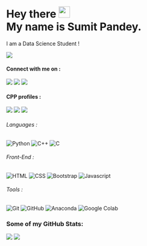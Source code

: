 # Hey there <img src="https://media.giphy.com/media/hvRJCLFzcasrR4ia7z/giphy.gif" width="30px"><br>My name is Sumit Pandey.
I am a Data Science Student !<br>

<p align="left"> <img src="https://komarev.com/ghpvc/?username=5umitpandey" /> </p> 

#### Connect with me on :
[<img src="https://img.shields.io/badge/linkedin-%230077B5.svg?&style=for-the-badge&logo=linkedin&logoColor=white" />](https://www.linkedin.com/in/5umitpandey/) 
[<img src = "https://img.shields.io/badge/instagram-%23EE157B.svg?&style=for-the-badge&logo=instagram&logoColor=white">](https://www.instagram.com/5umitpandey/)
[<img src ="https://img.shields.io/badge/Gmail-%23E4405F.svg?&style=for-the-badge&logo=gmail&logoColor=white">](mailto:sumi1xpandey@gmail.com)

#### CPP profiles :
[<img src ="https://img.shields.io/badge/-CodeChef-5B4638?style=flat-square&logo=CodeChef&logoColor=white">](https://www.codechef.com/users/tetnf)
[<img src ="https://img.shields.io/badge/-Hackerrank-2EC866?style=flat-square&logo=HackerRank&logoColor=white">](https://www.hackerrank.com/sumi1pandey)
[<img src ="https://img.shields.io/badge/-CodeChef-5B4638?style=flat-square&logo=CodeChef&logoColor=white">](https://www.codechef.com/users/itsyoursumit)


###### Languages :
![Python](https://img.shields.io/badge/-Python-black?style=for-the-badge&logo=Python&color=000000)
![C++](https://img.shields.io/badge/-C++-00599C?style=for-the-badge&logo=c&color=000000)
![C](https://img.shields.io/badge/-C-00599C?style=for-the-badge&logo=c&color=000000)

###### Front-End :
![HTML](https://img.shields.io/badge/HTML5-E34F26?style=flat-square&logo=html5&logoColor=white)
![CSS](https://img.shields.io/badge/CSS3-1572B6?style=flat-square&logo=css3&logoColor=white)
![Bootstrap](https://img.shields.io/badge/Bootstrap-563D7C?style=flat-square&logo=bootstrap&logoColor=white)
![Javascript](https://img.shields.io/badge/JavaScript-323330?style=flat-square&logo=javascript&logoColor=F7DF1E)

###### Tools :
![Git](https://img.shields.io/badge/-Git-black?style=for-the-badge&logo=git&color=000000)
![GitHub](https://img.shields.io/badge/-GitHub-181717?style=for-the-badge&logo=github&color=000000)
![Anaconda](https://img.shields.io/badge/-Anaconda-181717?style=for-the-badge&logo=anaconda&color=000000)
![Google Colab](https://img.shields.io/badge/Colab-F9AB00?style=for-the-badge&logo=googlecolab&color=000000)

### Some of my GitHub Stats:
<p>
    <img src="https://github-readme-stats.vercel.app/api?username=5umitpandey&show_icons=true&theme=tokyonight&line_height=40">
    <img src="https://github-readme-stats.vercel.app/api/top-langs/?username=5umitpandey&theme=tokyonight">
</p>
